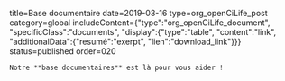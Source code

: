 title=Base documentaire
date=2019-03-16
type=org_openCiLife_post
category=global
includeContent={"type":"org_openCiLife_document", "specificClass":"documents", "display":{"type":"table", "content":"link", "additionalData":{"resumé":"exerpt", "lien":"download_link"}}}
status=published
order=020
~~~~~~
Notre **base documentaires** est là pour vous aider !